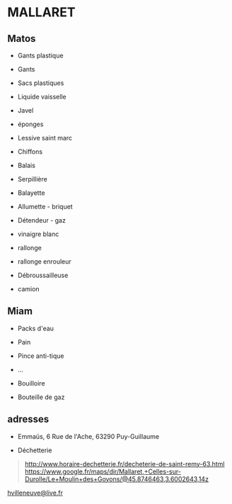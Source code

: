 # MALLARET

## Matos
* Gants plastique
* Gants
* Sacs plastiques
* Liquide vaisselle
* Javel
* éponges
* Lessive saint marc
* Chiffons
* Balais
* Serpillière
* Balayette
* Allumette - briquet
* Détendeur - gaz
* vinaigre blanc
* rallonge
* rallonge enrouleur

* Débroussailleuse
* camion

## Miam
* Packs d'eau
* Pain
* Pince anti-tique
* ...

* Bouilloire
* Bouteille de gaz

## adresses
* Emmaüs, 6 Rue de l'Ache, 63290 Puy-Guillaume

* Déchetterie
> http://www.horaire-dechetterie.fr/decheterie-de-saint-remy-63.html
> https://www.google.fr/maps/dir/Mallaret,+Celles-sur-Durolle/Le+Moulin+des+Goyons/@45.8746463,3.6002643,14z

hvilleneuve@live.fr
